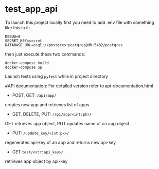 # test_app_api

To launch this project locally first you need to add .env file with something like this in it:
```
DEBUG=0
SECRET_KEY=secret
DATABASE_URL=psql://postgres:postgres@db:5432/postgres
```

then just execute these two commands:
```
docker-compose build
docker-compose up
```

Launch tests using ```pytest``` while in project directory

#API documentation:
For detailed version refer to api-documentation.html
- POST, GET: ```/api/app/```

creates new app and retrieves list of apps

- GET, DELETE, PUT: ```/api/app/<int:pk>/```

GET retrieves app object, PUT updates name of an app object

- PUT: ```/update_key/<int:pk>/```

regenerates api-key of an app and returns new api-key

- GET ```test/<str:api_key>/```

retrieves app object by api-key

